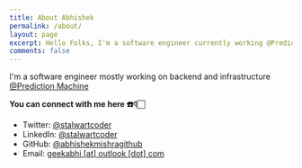 ```yaml
---
title: About Abhishek
permalink: /about/
layout: page
excerpt: Hello Folks, I'm a software engineer currently working @Prediction Machine.
comments: false
---
```


I'm a software engineer mostly working on backend and infrastructure [@Prediction Machine](https://predmachine.com/)

**You can connect with me here ☎️👇🏻**

- Twitter: <a href="https://twitter.com/stalwartcoder" target="_blank">@stalwartcoder</a>
- LinkedIn: <a href="https://linkedin.com/in/stalwartcoder" target="_blank">@stalwartcoder</a>
- GitHub: <a href="https://github.com/abhishekmishragithub" target="_blank">@abhishekmishragithub</a>
- Email:  <a href = "mailto: geekabhi@outlook.com">geekabhi [at] outlook [dot]  com</a>
